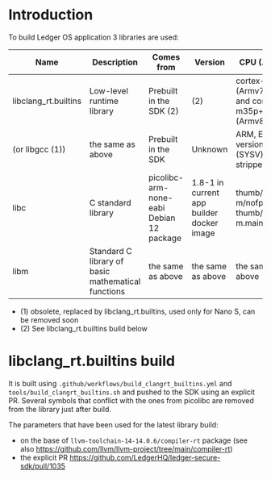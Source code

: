 # Introduction

To build Ledger OS application 3 libraries are used:

| Name                    | Description                                        | Comes from                               | Version                                      | CPU (Arch)                                          |
| ----------------------- | -------------------------------------------------- | ---------------------------------------- | -------------------------------------------- | --------------------------------------------------- |
| libclang_rt.builtins    | Low-level runtime library                          | Prebuilt in the SDK (2)                  | (2)                                          | cortex-m3 (Armv7-M) and cortex-m35p+nodsp (Armv8-M) |
| (or libgcc (1))         | the same as above                                  | Prebuilt in the SDK                      | Unknown                                      | ARM, EABI5 version 1 (SYSV), not stripped           |
| libc                    | C standard library                                 | picolibc-arm-none-eabi Debian 12 package | 1.8-1 in current app builder docker image    | thumb/v7-m/nofp and thumb/v8-m.main/nofp            |
| libm                    | Standard C library of basic mathematical functions | the same as above                        | the same as above                            | the same as above                                   |

* (1) obsolete, replaced by libclang_rt.builtins, used only for Nano S, can be removed soon
* (2) See libclang_rt.builtins build below


# libclang_rt.builtins build

It is built using `.github/workflows/build_clangrt_builtins.yml` and `tools/build_clangrt_builtins.sh` and pushed to the SDK using an explicit PR.
Several symbols that conflict with the ones from picolibc are removed from the library just after build.

The parameters that have been used for the latest library build:
* on the base of ``llvm-toolchain-14-14.0.6/compiler-rt`` package (see also https://github.com/llvm/llvm-project/tree/main/compiler-rt)
* the explicit PR https://github.com/LedgerHQ/ledger-secure-sdk/pull/1035

